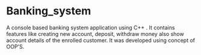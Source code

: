 # Banking_system
A console based banking system application using C++ . It contains features like creating new account, deposit, withdraw money also show account details of the enrolled customer. It was developed using concept of OOP'S.
